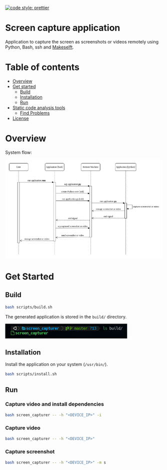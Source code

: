 [![code style: prettier](https://img.shields.io/badge/code_style-prettier-ff69b4.svg?style=flat-square)](https://github.com/prettier/prettier)

# Screen capture application

Application to capture the screen as screenshots or videos remotely using Python, Bash, ssh and [Makeselft](https://makeself.io/).

# Table of contents

* [Overview](#overview)
* [Get started](#get-started)
  * [Build](#build)
  * [Installation](#installation)
  * [Run](#run)
* [Static code analysis tools](#static-code-analysis-tools)
  * [Find Problems](#find-problems)
* [License](#license)

# Overview

System flow:

![Sequence Diagram](documentation/sequence-diagram.png)

# Get Started

## Build

```bash
bash scripts/build.sh
```

The generated application is stored in the `build/` directory.

![Build](documentation/images/build.png)

## Installation

Install the application on your system (`/usr/bin/`).

```bash
bash scripts/install.sh
```

## Run

### Capture video and install dependencies

```bash
bash screen_capturer -- -h "<DEVICE_IP>" -i
```

### Capture video

```bash
bash screen_capturer -- -h "<DEVICE_IP>"
```

### Capture screenshot

```bash
bash screen_capturer -- -h "<DEVICE_IP>" -m s
```
